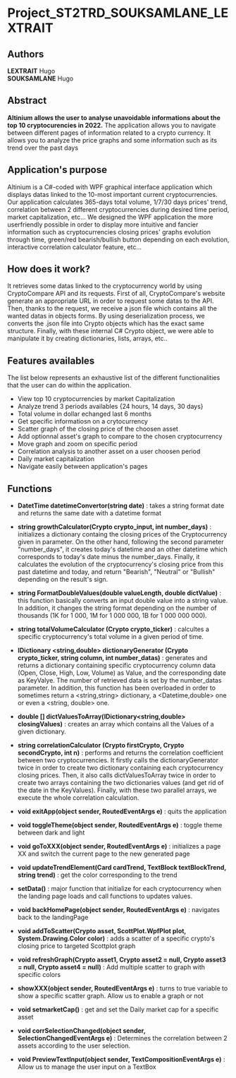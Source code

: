 # Project_ST2TRD_SOUKSAMLANE_LEXTRAIT
 
 
## Authors 
**LEXTRAIT** Hugo  
**SOUKSAMLANE** Hugo

## Abstract

**Altinium allows the user to analyse unavoidable informations about the top 10 cryptocurencies in 2022.** The application allows you to navigate between different pages of information related to a crypto currency. It allows you to analyze the price graphs and some information such as its trend over the past days

## Application's purpose

Altinium is a C#-coded with WPF graphical interface application which displays datas linked to the 10-most important current cryptocurrencies.
Our application calculates 365-days total volume, 1/7/30 days prices' trend, correlation between 2 different cryptocurrencies during desired time period, market capitalization, etc...
We designed the WPF application the more userfriendly possible in order to display more intuitive and fancier information such as cryptocurrencies closing prices' graphs evolution through time, green/red bearish/bullish button depending on each evolution, interactive correlation calculator feature, etc...

## How does it work?
It retrieves some datas linked to the cryptocurrency world by using CryptoCompare API and its requests.
First of all, CryptoCompare's website generate an appropriate URL in order to request some datas to the API.
Then, thanks to the request, we receive a json file which contains all the wanted datas in objects forms.
By using deserialization process, we converts the .json file into Crypto objects which has the exact same structure.
Finally, with these internal C# Crypto object, we were able to manipulate it by creating dictionaries, lists, arrays, etc..

## Features availables
The list below represents an exhaustive list of the different functionalities that the user can do within the application.

- View top 10 cryptocurrencies by market Capitalization
- Analyze trend 3 periods availables {24 hours, 14 days, 30 days}
- Total volume in dollar echanged last 6 months
- Get specific informatiosn on a crytocurrency
- Scatter graph of the closing price of the choosen asset
- Add optionnal asset's graph to compare to the chosen cryptocurrency
- Move graph and zoom on specific period
- Correlation analysis to another asset on a user choosen period
- Daily market capitalization
- Navigate easily between application's pages 

## Functions 
- **DatetTime datetimeConvertor(string date)** : takes a string format date and returns the same date with a datetime format  

- **string growthCalculator(Crypto crypto_input, int number_days)** : initializes a dictionary containg the closing prices of the Cryptocurrency given in parameter. On the other hand, following the second parameter "number_days", it creates today's datetime and an other datetime which corresponds to today's date minus the number_days. Finally, it calculates the evolution of the cryptocurrency's closing price from this past datetime and today, and return "Bearish", "Neutral" or "Bullish" depending on the result's sign.  

- **string FormatDoubleValues(double valueLength, double dictValue)** : this function basically converts an input double value into a string value. In addition, it changes the string format depending on the number of thousands (1K for 1 000, 1M for 1 000 000, 1B for 1 000 000 000).  

- **string totalVolumeCalculator (Crypto crypto_ticker)** : calcultes a specific cryptocurrency's total volume in a given period of time.  

- **IDictionary <string,double> dictionaryGenerator (Crypto crypto_ticker, string column, int number_datas)** : generates and returns a dictionary containing specific cryptocurrency column data (Open, Close, High, Low, Volume) as Value, and the corresponding date as KeyValye. The number of retrieved data is set by the number_datas parameter. In addition, this function has been overloaded in order to sometimes return a <string,string> dictionary, a <Datetime,double> one or even a <string, double> one.  

- **double [] dictValuesToArray(IDictionary<string,double> closingValues)** : creates an array which contains all the Values of a given dictionary.  

- **string correlationCalculator (Crypto firstCrypto, Crypto secondCrypto, int n)** : performs and returns the correlation coefficient between two cryptocurrencies. It firstly calls the dictionaryGenerator twice in order to create two dictionary containing each cryptocurrency closing prices. Then, it also calls dictValuesToArray twice in order to create two arrays containing the two dictionaries values (and get rid of the date in the KeyValues). Finally, with these two parallel arrays, we execute the whole correlation calculation.     

- **void exitApp(object sender, RoutedEventArgs e)** : quits the application  

- **void toggleTheme(object sender, RoutedEventArgs e)** : toggle theme between dark and light  

- **void goToXXX(object sender, RoutedEventArgs e)** : initializes a page XX and switch the current page to the new generated page  

- **void updateTrendElement(Card cardTrend, TextBlock textBlockTrend, string trend)** : get the color corresponding to the trend  

- **setData()** : major function that initialize for each cryptocurrency when the landing page loads and call functions to updates values.  

- **void backHomePage(object sender, RoutedEventArgs e)** : navigates back to the landingPage
- **void addToScatter(Crypto asset, ScottPlot.WpfPlot plot, System.Drawing.Color color)** : adds a scatter of a specific crypto's closing price to targeted Scottplot graph  

- **void refreshGraph(Crypto asset1, Crypto asset2 = null, Crypto asset3 = null, Crypto asset4 = null)** : Add multiple scatter to graph with specific colors

- **showXXX(object sender, RoutedEventArgs e)** : turns to true variable to show a specific scatter graph. Allow us to enable a graph or not  

- **void setmarketCap()** : get and set the Daily market cap for a specific asset  

- **void corrSelectionChanged(object sender, SelectionChangedEventArgs e)** : Determines the correlation between 2 assets according to the user selection.  

- **void PreviewTextInput(object sender, TextCompositionEventArgs e)** : Allow us to manage the user input on a TextBox
